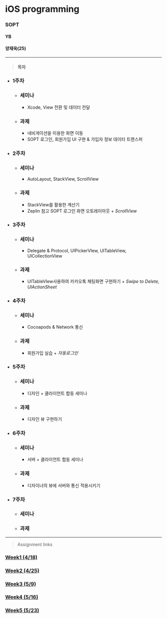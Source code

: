# iOS programming
### SOPT

#### YB

#### 양재욱(25)

<hr/>

> #### 목차

- ### 1주차

  - ### 세미나

    - Xcode, View 전환 및 데이터 전달

  - ### 과제

    - 네비게이션을 이용한 화면 이동
    - SOPT 로그인, 회원가입 UI 구현 & 가입자 정보 데이터 트랜스퍼

- ### 2주차

  - ### 세미나

    - AutoLayout, StackView, ScrollView

  - ### 과제

    - StackView를 활용한 계산기
    - Zeplin 참고 SOPT 로그인 화면 오토레이아웃 + *ScrollView*

- ### 3주차

  - ### 세미나

    - Delegate & Protocol, UIPickerVIew, UITableView, UICollectionView

  - ### 과제

    - UITableVIew사용하여 카카오톡 채팅화면 구현하기 + *Swipe to Delete, UIActionSheet*

- ### 4주차 

  - ### 세미나

    - Cocoapods & Network 통신

  - ### 과제

    - 회원가입 실습 + *자동로그인*

- ### 5주차

  - ### 세미나

    - 디자인 + 클라이언트 합동 세미나

  - ### 과제

    - 디자인 뷰 구현하기

- ### 6주차

  - ### 세미나

    - 서버 + 클라이언트 합동 세미나

  - ### 과제

    -  디자이너의 뷰에 서버와 통신 적용시키기

- ###  7주차

  - ### 세미나

  - ### 과제
<hr/>

> Assignment links

### [Week1 (4/18)](https://github.com/26th-SOPT-iOS/YangJaeWook/blob/master/FirstWeek_Assignment_01/README.md)

### [Week2 (4/25)](https://github.com/26th-SOPT-iOS/YangJaeWook/blob/master/SecondWeek_Assignment_Calculator/README.md)

### [Week3 (5/9)](https://github.com/26th-SOPT-iOS/YangJaeWook/blob/master/SecondWeek_Assignment_Calculator/README.md)

### [Week4 (5/16)](https://github.com/26th-SOPT-iOS/YangJaeWook/blob/master/SecondWeek_Assignment_Zeplin_LoginPage/README.md)

### [Week5 (5/23)](https://github.com/26th-SOPT-iOS/YangJaeWook/blob/master/5th-iOS/README.md)

